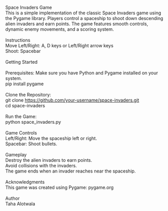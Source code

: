 Space Invaders Game <br>
This is a simple implementation of the classic Space Invaders game using the Pygame library. Players control a spaceship to shoot down descending alien invaders and earn points. The game features smooth controls, dynamic enemy movements, and a scoring system.<br>
<br>
Instructions<br>
Move Left/Right: A, D keys or Left/Right arrow keys<br>
Shoot: Spacebar<br>
<br>
Getting Started<br>
<br>
Prerequisites: Make sure you have Python and Pygame installed on your system.<br>
pip install pygame<br>
<br>
Clone the Repository:<br>
git clone https://github.com/your-username/space-invaders.git<br>
cd space-invaders<br>
<br>
Run the Game:<br>
python space_invaders.py<br>
<br>
Game Controls<br>
Left/Right: Move the spaceship left or right.<br>
Spacebar: Shoot bullets.<br>
<br>
Gameplay<br>
Destroy the alien invaders to earn points.<br>
Avoid collisions with the invaders.<br>
The game ends when an invader reaches near the spaceship.<br>
<br>
Acknowledgments<br>
This game was created using Pygame: pygame.org<br>
<br>
Author<br>
Taha Alotwala<br>
